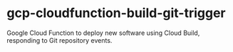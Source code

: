 # gcp-cloudfunction-build-git-trigger

Google Cloud Function to deploy new software using Cloud Build, responding to Git repository events.
